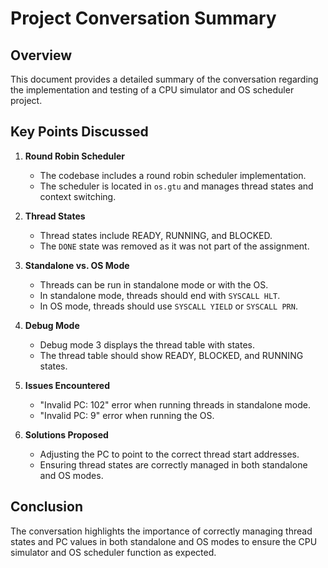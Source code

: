 # Project Conversation Summary

## Overview
This document provides a detailed summary of the conversation regarding the implementation and testing of a CPU simulator and OS scheduler project.

## Key Points Discussed

1. **Round Robin Scheduler**
   - The codebase includes a round robin scheduler implementation.
   - The scheduler is located in `os.gtu` and manages thread states and context switching.

2. **Thread States**
   - Thread states include READY, RUNNING, and BLOCKED.
   - The `DONE` state was removed as it was not part of the assignment.

3. **Standalone vs. OS Mode**
   - Threads can be run in standalone mode or with the OS.
   - In standalone mode, threads should end with `SYSCALL HLT`.
   - In OS mode, threads should use `SYSCALL YIELD` or `SYSCALL PRN`.

4. **Debug Mode**
   - Debug mode 3 displays the thread table with states.
   - The thread table should show READY, BLOCKED, and RUNNING states.

5. **Issues Encountered**
   - "Invalid PC: 102" error when running threads in standalone mode.
   - "Invalid PC: 9" error when running the OS.

6. **Solutions Proposed**
   - Adjusting the PC to point to the correct thread start addresses.
   - Ensuring thread states are correctly managed in both standalone and OS modes.

## Conclusion
The conversation highlights the importance of correctly managing thread states and PC values in both standalone and OS modes to ensure the CPU simulator and OS scheduler function as expected. 